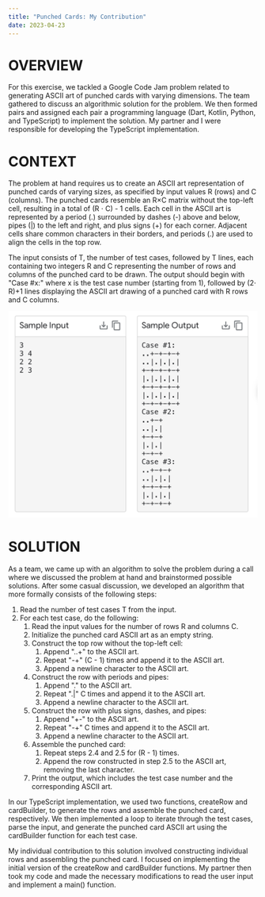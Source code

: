 ```yaml
---
title: "Punched Cards: My Contribution"
date: 2023-04-23
---
```


# OVERVIEW

For this exercise, we tackled a Google Code Jam problem related to generating ASCII art of punched cards with varying dimensions. The team gathered to discuss an algorithmic solution for the problem. We then formed pairs and assigned each pair a programming language (Dart, Kotlin, Python, and TypeScript) to implement the solution. My partner and I were responsible for developing the TypeScript implementation.

# CONTEXT

The problem at hand requires us to create an ASCII art representation of punched cards of varying sizes, as specified by input values R (rows) and C (columns). The punched cards resemble an R×C matrix without the top-left cell, resulting in a total of (R ⋅ C) - 1 cells. Each cell in the ASCII art is represented by a period (.) surrounded by dashes (-) above and below, pipes (|) to the left and right, and plus signs (+) for each corner. Adjacent cells share common characters in their borders, and periods (.) are used to align the cells in the top row.

The input consists of T, the number of test cases, followed by T lines, each containing two integers R and C representing the number of rows and columns of the punched card to be drawn. The output should begin with "Case #x:" where x is the test case number (starting from 1), followed by (2⋅ R)+1 lines displaying the ASCII art drawing of a punched card with R rows and C columns.

![](punched-cards-img.png)

# SOLUTION

As a team, we came up with an algorithm to solve the problem during a call where we discussed the problem at hand and brainstormed possible solutions. After some casual discussion, we developed an algorithm that more formally consists of the following steps:

1. Read the number of test cases T from the input.
2. For each test case, do the following:
    1. Read the input values for the number of rows R and columns C.
    2. Initialize the punched card ASCII art as an empty string.
    3. Construct the top row without the top-left cell:
        1. Append "..+" to the ASCII art.
        2. Repeat "-+" (C - 1) times and append it to the ASCII art.
        3. Append a newline character to the ASCII art.
    4. Construct the row with periods and pipes:
        1. Append "." to the ASCII art.
        2. Repeat ".|" C times and append it to the ASCII art.
        3. Append a newline character to the ASCII art.
    5. Construct the row with plus signs, dashes, and pipes:
        1. Append "+-" to the ASCII art.
        2. Repeat "-+" C times and append it to the ASCII art.
        3. Append a newline character to the ASCII art.
    6. Assemble the punched card:
        1. Repeat steps 2.4 and 2.5 for (R - 1) times.
        2. Append the row constructed in step 2.5 to the ASCII art, removing the last character.
    7. Print the output, which includes the test case number and the corresponding ASCII art.

In our TypeScript implementation, we used two functions, createRow and cardBuilder, to generate the rows and assemble the punched card, respectively. We then implemented a loop to iterate through the test cases, parse the input, and generate the punched card ASCII art using the cardBuilder function for each test case.

My individual contribution to this solution involved constructing individual rows and assembling the punched card. I focused on implementing the initial version of the createRow and cardBuilder functions. My partner then took my code and made the necessary modifications to read the user input and implement a main() function.